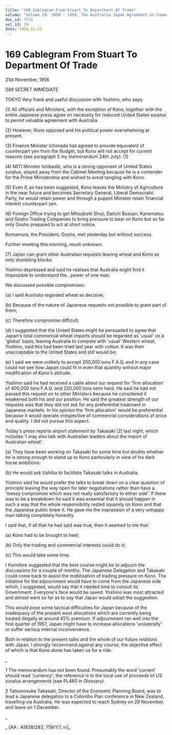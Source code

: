 ```yaml
---
title: "169 Cablegram From Stuart To Department Of Trade"
volume: "Volume 19: 1950 - 1959, The Australia Japan Agreement on Commerce"
doc_id: 7774
vol_id: 19
date: 1956-11-21
---
```


# 169 Cablegram From Stuart To Department Of Trade

21st November, 1956

389 SECRET IMMEDIATE

TOKYO Very frank and useful discussion with Yoshino, who says:

(1) All officials and Ministers, with the exception of Kono, together with the entire Japanese press agree on necessity for reduced United States surplus to permit valuable agreement with Australia.

(2) However, Kono opposed and his political power overwhelming at present.

(3) Finance Minister Ichimada has agreed to provide equivalent of counterpart yen from the Budget, but Kono will not accept for current reasons (see paragraph 5 my memorandum 24th July). [1]

(4) MITI Minister Ishibasbi, who is a strong opponent of United States surplus, stayed away from the Cabinet Meeting because he is a contender for the Prime Ministership and wished to avoid tangling with Kono.

(5) Even if, as has been suggested, Kono leaves the Ministry of Agriculture in the near future and becomes Secretary General, Liberal Democratic Party, he would retain power and through a puppet Minister retain financial interest counterpart yen.

(6) Foreign Office trying to get Mitsubishi Shoji, Daiichi Bussan, Kanematsu and Gosho Trading Companies to bring pressure to bear on Kono but so far only Gosho prepared to act at short notice.

Komamura, the President, Gosho, met yesterday but without success.

Further meeting this morning, result unknown.

(7) Japan can grant other Australian requests leaving wheat and Kono as only stumbling blocks.

Yoshino depressed and said he realises that Australia might find it impossible to understand the...power of one man.

We discussed possible compromises:

(a) I said Australia regarded wheat as decisive;

(b) Because of the nature of Japanese requests not possible to grant part of them;

(c) Therefore compromise difficult;

(d) I suggested that the United States might be persuaded to agree that Japan's total commercial wheat imports should be regarded as 'usual' on a 'global' basis, leaving Australia to compete with 'usual' Western wheat, Yoshino, said this had been tried last year with cotton. It was then unacceptable to the United States and still would be;

(e) I said we were unlikely to accept 200,000 tons F.A.Q. and in any case could not see how Japan could fit in even that quantity without major modification of Kono's attitude.

Yoshino said he had received a cable about our request for 'firm allocation' of 400,000 tons F.A.Q. and 220,000 tons semi hard. He said he had not passed this request on to other Ministers because he considered it weakened both his and our position. He said the greatest strength of our requests was that they did not ask for any preferential treatment in Japanese markets. In his opinion the 'firm allocation' would be preferential because it would operate irrespective of commercial considerations of price and quality. I did not pursue this aspect.

Today's press reports airport statement by Takasaki [2] last night, which includes 'I may also talk with Australian leaders about the import of Australian wheat'.

(a) They have been working on Takasaki for some time but doubts whether he is strong enough to stand up to Kono particularly in view of his dark horse ambitions.

(b) He would ask Ushiba to facilitate Takasaki talks in Australia.

Yoshino said he would prefer the talks to break down on a clear question of principle leaving the way open for later negotiations rather than have a 'messy compromise which was not really satisfactory to either side'. If there was to be a breakdown he said it was essential that it should happen in such a way that the whole responsibility rested squarely on Kono and that the Japanese public knew it. He gave me the impression of a very unhappy man talking completely honestly.

I said that, if all that he had said was true, then it seemed to me that:

(a) Kono had to be brought to heel;

(b) Only the trading and commercial interests could do it;

(c) This would take some time.

I therefore suggested that the best course might be to adjourn the discussions for a couple of months. The Japanese Delegation and Takasaki could come back to assist the mobilisation of trading pressure on Kono. The initiative for the adjournment would have to come from the Japanese side which, I suggested, would say that it needed time to consult its Government. Everyone's face would be saved. Yoshino was most attracted and almost went so far as to say that Japan would adopt the suggestion.

This would pose some tactical difficulties for Japan because of the inadequacy of the present wool allocations which are currently being treated illegally at around 45% premium. If adjournment ran well into the first quarter of 1957, Japan might have to increase allocations 'unilaterally' or suffer serious internal inconvenience.

Both in relation to the present talks and the whole of our future relations with Japan, I strongly recommend against any course, the objective effect of which is that Kono alone has taken us for a ride.

_

1 The memorandum has not been found. Presumably the word 'current' should read 'currency'; the reference is to the local use of proceeds of US surplus arrangements (see PL480 in Glossary).

2 Tatsunosuke Takasaki, Director of the Economic Planning Board, was to lead a Japanese delegation to a Colombo Plan conference in New Zealand, travelling via Australia. He was expected to reach Sydney on 29 November, and leave on 1 December.

_

_ [AA : A1838/283, 759/1/7, iv]_
